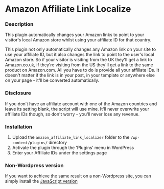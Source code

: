 # Amazon Affiliate Link Localize

### Description

This plugin automatically changes your Amazon links to point to your visitor's local Amazon store whilst using your affiliate ID for that country.

This plugin not only automatically changes any Amazon link on your site to use your affiliate ID, but it also changes the link to point to the user's local Amazon store. So if your visitor is visiting from the UK they'll get a link to Amazon.co.uk, if they're visiting from the US they'll get a link to the same product on Amazon.com.
All you have to do is provide all your affiliate IDs. It doesn't matter if the link is in your post, in your template or anywhere else on your page - it'll be converted automatically.

### Disclosure

If you don't have an affiliate account with one of the Amazon countries and leave its setting blank, the script will use mine. It'll never overwrite your affiliate IDs though, so don't worry - you'll never lose any revenue.

### Installation

1. Upload the `amazon_affiliate_link_localizer` folder to the `/wp-content/plugins/` directory
1. Activate the plugin through the 'Plugins' menu in WordPress
1. Enter your Affiliate IDs under the settings page

### Non-Wordpress version

If you want to achieve the same result on a non-Wordpress site, you can simply install the [JavaScript version](http://petewilliams.info/blog/2009/07/javascript-amazon-associate-link-localiser)